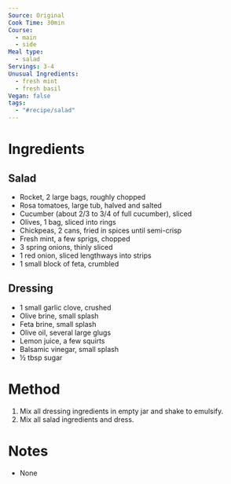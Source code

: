 ```yaml
---
Source: Original
Cook Time: 30min
Course:
  - main
  - side
Meal type:
  - salad
Servings: 3-4
Unusual Ingredients:
  - fresh mint
  - fresh basil
Vegan: false
tags:
  - "#recipe/salad"
---
```

# Ingredients

## Salad

- Rocket, 2 large bags, roughly chopped
- Rosa tomatoes, large tub, halved and salted
- Cucumber (about 2/3 to 3/4 of full cucumber), sliced
- Olives, 1 bag, sliced into rings
- Chickpeas, 2 cans, fried in spices until semi-crisp
- Fresh mint, a few sprigs, chopped
- 3 spring onions, thinly sliced
- 1 red onion, sliced lengthways into strips
- 1 small block of feta, crumbled

## Dressing

- 1 small garlic clove, crushed
- Olive brine, small splash
- Feta brine, small splash
- Olive oil, several large glugs
- Lemon juice, a few squirts
- Balsamic vinegar, small splash
- ½ tbsp sugar

# Method

1. Mix all dressing ingredients in empty jar and shake to emulsify.
2. Mix all salad ingredients and dress.

# Notes

- None